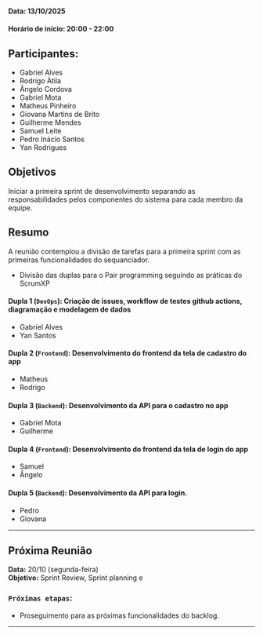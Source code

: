 #### Data: 13/10/2025

#### Horário de início: 20:00 - 22:00

## Participantes:

- Gabriel Alves
- Rodrigo Àtila
- Ângelo Cordova
- Gabriel Mota
- Matheus Pinheiro
- Giovana Martins de Brito
- Guilherme Mendes
- Samuel Leite
- Pedro Inácio Santos
- Yan Rodrigues

## Objetivos

Iniciar a primeira sprint de desenvolvimento separando as responsabilidades pelos componentes do sistema para cada membro da equipe.

## Resumo

A reunião contemplou a divisão de tarefas para a primeira sprint com as primeiras funcionalidades do sequanciador.
 
- Divisão das duplas para o Pair programming seguindo as práticas do ScrumXP

#### Dupla 1 (`DevOps`): Criação de issues, workflow de testes github actions, diagramação e modelagem de dados
- Gabriel Alves
- Yan Santos 

#### Dupla 2 (`Frontend`): Desenvolvimento do frontend da tela de cadastro do app
- Matheus
- Rodrigo 


#### Dupla 3 (`Backend`): Desenvolvimento da API para o cadastro no app
- Gabriel Mota
- Guilherme

#### Dupla 4 (`Frontend`): Desenvolvimento do frontend da tela de login do app
- Samuel
- Ângelo


#### Dupla 5 (`Backend`): Desenvolvimento da API para login.
- Pedro 
- Giovana 

---

## Próxima Reunião

**Data:** 20/10 (segunda-feira)  
**Objetivo:** Sprint Review, Sprint planning e 

### `Próximas etapas`:

- Proseguimento para as próximas funcionalidades do backlog.

---
